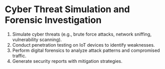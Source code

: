 # Cyber Threat Simulation and Forensic Investigation
1. Simulate cyber threats (e.g., brute force attacks, network sniffing, vulnerability 
scanning). 
2. Conduct penetration testing on IoT devices to identify weaknesses. 
3. Perform digital forensics to analyze attack patterns and compromised traffic. 
4. Generate security reports with mitigation strategies.
